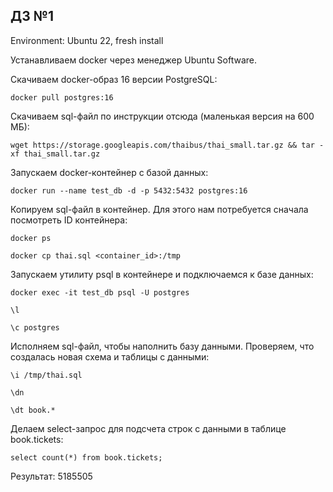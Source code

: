 ## ДЗ №1

Environment: Ubuntu 22, fresh install

Устанавливаем docker через менеджер Ubuntu Software.

Скачиваем docker-образ 16 версии PostgreSQL:

`docker pull postgres:16`

Скачиваем sql-файл по инструкции отсюда (маленькая версия на 600 МБ):

`wget https://storage.googleapis.com/thaibus/thai_small.tar.gz && tar -xf thai_small.tar.gz`

Запускаем docker-контейнер с базой данных:

`docker run --name test_db -d -p 5432:5432 postgres:16`

Копируем sql-файл в контейнер. Для этого нам потребуется сначала посмотреть ID контейнера:

`
docker ps
`

`
docker cp thai.sql <container_id>:/tmp
`

Запускаем утилиту psql в контейнере и подключаемся к базе данных:

`
docker exec -it test_db psql -U postgres
`

`
\l
`

`
\c postgres
`

Исполняем sql-файл, чтобы наполнить базу данными. Проверяем, что создалась новая схема и таблицы с данными:

`
\i /tmp/thai.sql
`

`
\dn
`

`
\dt book.*
`

Делаем select-запрос для подсчета строк с данными в таблице book.tickets:

`
select count(*) from book.tickets;
`

Результат: 5185505
